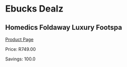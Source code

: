 
# Ebucks Dealz
## Homedics Foldaway Luxury Footspa
[Product Page](https://www.ebucks.com/web/shop/productSelected.do?prodId=1161065567&catId=714962196)

Price: R749.00

Savings: 100.0


	